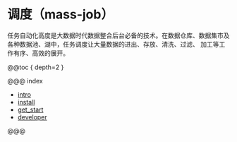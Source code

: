 # 调度（mass-job）

任务自动化高度是大数据时代数据整合后台必备的技术。在数据仓库、数据集市及各种数据池、湖中，任务调度让大量数据的进出、存放、清洗、过滤、
加工等工作有序、高效的展开。

@@toc { depth=2 }

@@@ index

- [intro](intro.md)
- [install](install.md)
- [get_start](get_start.md)
- [developer](developer.md)

@@@
